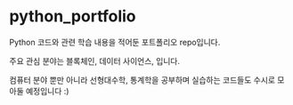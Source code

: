 # python_portfolio
Python 코드와 관련 학습 내용을 적어둔 포트폴리오 repo입니다. 

주요 관심 분야는 블록체인, 데이터 사이언스, 입니다.

컴퓨터 분야 뿐만 아니라 선형대수학, 통계학을 공부하며 실습하는 코드들도 수시로 모아둘 예정입니다 :)
